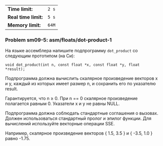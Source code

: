 |                      |       |
|----------------------|-------|
| **Time limit:**      | `2 s` |
| **Real time limit:** | `5 s` |
| **Memory limit:**    | `64M` |


### Problem sm09-5: asm/floats/dot-product-1

На языке ассемблера напишите подпрограмму `dot_product` со следующим прототипом (на Си):

    
    
    void dot_product(int n, const float *x, const float *y, float *result);

Подпрограмма должна вычислить скалярное произведение векторов x и y, каждый из которых имеет размер
n, и сохранить его по указателю result.

Гарантируется, что n ≥ 0. При n == 0 скалярное произведение полагается равным 0. Указатели x и y не
равны NULL.

Подпрограмма должна соблюдать стандартные соглашения о вызовах. Должен использоваться стандартный
пролог и эпилог функции. Для вычислений используйте векторные операции SSE.

Например, скалярное произведение векторов { 1.5, 3.5 } и { -3.5, 1.0 } равно -1.75.

